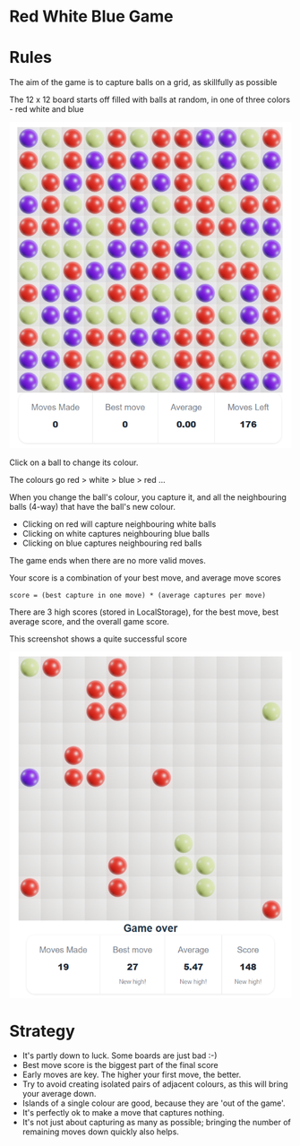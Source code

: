 # Red White Blue Game

# Rules

The aim of the game is to capture balls on a grid, as skillfully as possible

The 12 x 12 board starts off filled with balls at random, in one of three colors - red white and blue

![image of initial board state](./redwhiteblue2.png)

Click on a ball to change its colour.

The colours go red > white > blue > red ...

When you change the ball's colour, you capture it, and all the neighbouring balls (4-way) that have the ball's new colour.

- Clicking on red will capture neighbouring white balls
- Clicking on white captures neighbouring blue balls
- Clicking on blue captures neighbouring red balls

The game ends when there are no more valid moves.

Your score is a combination of your best move, and average move scores

```
score = (best capture in one move) * (average captures per move)
```

There are 3 high scores (stored in LocalStorage), for the best move, best average score, and the overall game score.

This screenshot shows a quite successful score

![image of fnali board state](./redwhiteblue.png)

# Strategy

- It's partly down to luck. Some boards are just bad :-)
- Best move score is the biggest part of the final score
- Early moves are key. The higher your first move, the better.
- Try to avoid creating isolated pairs of adjacent colours, as this will bring your average down.
- Islands of a single colour are good, because they are 'out of the game'.
- It's perfectly ok to make a move that captures nothing.
- It's not just about capturing as many as possible; bringing the number of remaining moves down quickly also helps.
